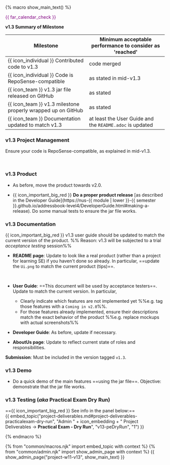 {% macro show_main_text() %}
<div id="main">

<div id="title">

</div>
<div id="body">

<p class="lead" style="color: purple"><md>{{ far_calendar_check }} <include src="project-timeline.md#v13-overview" inline /></md></p>

**v1.3 Summary of Milestone**

Milestone | Minimum acceptable performance to consider as 'reached'
--------- | -------------------------------------------------------
{{ icon_individual }} Contributed code to v1.3 | code merged
{{ icon_individual }} Code is RepoSense-compatible | as stated in mid-v1.3
{{ icon_team }} v1.3 jar file released on GitHub | as stated
{{ icon_team }} v1.3 milestone properly wrapped up on GitHub | as stated
{{ icon_team }} Documentation updated to match v1.3 | at least the User Guide and the `README.adoc` is updated

### v1.3 Project Management

Ensure your code is RepoSense-compatible, <trigger trigger="click" for="modal:v13-reposense">as explained in mid-v1.3</trigger>.

<modal large title="Admin {{ icon_embedding }} Project → v1.3 (extract)" id="modal:v13-reposense">
  <include src="reposenseCompatibility.md" />
</modal>

### v1.3 Product

* As before, move the product towards v2.0.

* {{ icon_important_big_red }} **Do a <tooltip content="resulting in a jar file on GitHub that can be downloaded by potential users">proper product release</tooltip>** [as described in the Developer Guide](https://nus-{{ module | lower }}-{{ semester }}.github.io/addressbook-level4/DeveloperGuide.html#making-a-release). Do some manual tests to ensure the jar file works.

### v1.3 Documentation

<tip-box>

{{ icon_important_big_red }} v1.3 user guide should be updated to match the current version of the product. %%&nbsp;Reason: v1.3 will be subjected to a trial _acceptance testing_ session%%

</tip-box>

* **README page**: Update to look like a real product (rather than a project for learning SE) if you haven't done so already. In particular, ==update the `Ui.png` to match the current product (<trigger trigger="click" for="modal:v13-tipsForProductScreenshot">tips</trigger>)==.

<modal large title="Admin → Project Deliverables → Website" id="modal:v13-tipsForProductScreenshot">
  <include src="project-deliverables.md#tips-for-product-screenshot"/>
</modal>
  
* **User Guide**: ==This document will be used by acceptance testers==. Update to match the current version. In particular,
  * Clearly indicate which features are not implemented yet %%e.g. tag those features with a `Coming in v2.0`%%.
  * For those features already implemented, ensure their descriptions match the exact behavior of the product %%e.g. replace mockups with actual screenshots%%
 
* **Developer Guide**: As before, update if necessary.
  
* **AboutUs page**: Update to reflect current state of roles and responsibilities.  

**Submission**: Must be included in the version tagged `v1.3`.


### v1.3 Demo

* Do a quick demo of the main features ==using the jar file==. Objective: demonstrate that the jar file works.


### v1.3 Testing (_aka_ Practical Exam Dry Run)

=={{ icon_important_big_red }} See info in the panel below:==
<br>
{{ embed_topic("project-deliverables.md#project-deliverables-practicalexam-dry-run", "Admin " + icon_embedding + " Project Deliverables → **Practical Exam - Dry Run**", "v13-peDryRun", "1") }}

</div>
</div>
{% endmacro %}

{% from "common/macros.njk" import embed_topic with context %}
{% from "common/admin.njk" import show_admin_page with context %}
{{ show_admin_page("project-w11-v13", show_main_text) }}